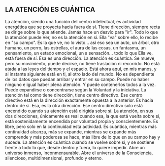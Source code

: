 ## LA ATENCIÓN ES CUÁNTICA

La atención, siendo una función del centro intelectual, es actividad energética que se proyecta hacia fuera de sí. Tiene dirección, siempre recta se dirige sobre lo que atiende. Jamás hace un desvío para "ir".
Todo lo que la atención puede Ver, no es la atención en sí. Ella "va" sobre ello, lo recibe en "su campo". Es la que ve, no lo visto… así eso sea un auto, un árbol, otro humano, un perro, las estrellas, el aura de las cosas, un fantasma, un pensamiento, un estado emocional, un a sensación… todo lo que Ella ve, está fuera de sí. Esa es una dirección.
La atención es cuántica. Se mueve, pero su movimiento, puede decirse, no tiene traslación ni recorrido. No está atada a las leyes del tiempo y el espacio. Está ahora aquí, en mis manos, y al instante siguiente está en ti, al otro lado del mundo.
No es dependiente de los datos que puedan arribar y entrar en su campo. Puede no haber ninguno e igual haber plena atención. Y puede contenerlos todos a la vez.
Puede expandirse o concentrarse según la Voluntad y la iniciativa.
La atención tal como tiene dirección, tiene centro directivo. Ese centro directivo está en la dirección exactamente opuesta a la anterior. Es hacia dentro de sí. Esa, es la otra dirección.
Ese centro directivo solo está encendido cuando su atención está dirigida sobre sí.
La atención, en sus dos direcciones, únicamente es real cuando esa, la que está vuelta sobre sí, está sostenidamente encendida por voluntad propia y conscientemente.
Es libre, pero solo en la continuidad esta actividad.
Es cuántica, mientras más continuidad alcanza, más se expande, mientras se expande más comprende y más poderosa se hace, más libre de lo que en su campo hay y sucede.
La atención es cuántica cuando se vuelve sobre sí, y se sostiene frente a todo lo que, desde dentro y fuera, lo quiere impedir. Abre un universo inmenso, inconmensurable. Abre el universo de la Consciencia, silencioso, multidimensional, profundo y eterno.